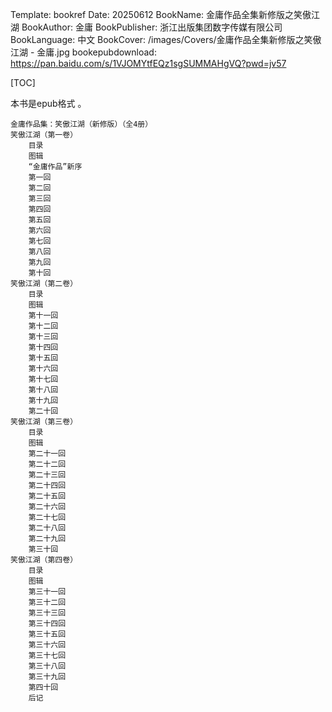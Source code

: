 Template: bookref
Date: 20250612
BookName: 金庸作品全集新修版之笑傲江湖
BookAuthor: 金庸
BookPublisher: 浙江出版集团数字传媒有限公司
BookLanguage: 中文
BookCover: /images/Covers/金庸作品全集新修版之笑傲江湖 - 金庸.jpg
bookepubdownload: https://pan.baidu.com/s/1VJOMYtfEQz1sgSUMMAHgVQ?pwd=jv57


[TOC]

本书是epub格式 。



```
金庸作品集：笑傲江湖（新修版）（全4册）
笑傲江湖（第一卷）
    目录
    图辑
    “金庸作品”新序
    第一回
    第二回
    第三回
    第四回
    第五回
    第六回
    第七回
    第八回
    第九回
    第十回
笑傲江湖（第二卷）
    目录
    图辑
    第十一回
    第十二回
    第十三回
    第十四回
    第十五回
    第十六回
    第十七回
    第十八回
    第十九回
    第二十回
笑傲江湖（第三卷）
    目录
    图辑
    第二十一回
    第二十二回
    第二十三回
    第二十四回
    第二十五回
    第二十六回
    第二十七回
    第二十八回
    第二十九回
    第三十回
笑傲江湖（第四卷）
    目录
    图辑
    第三十一回
    第三十二回
    第三十三回
    第三十四回
    第三十五回
    第三十六回
    第三十七回
    第三十八回
    第三十九回
    第四十回
    后记
```
